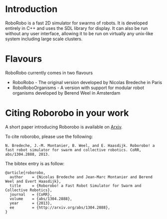 # Introduction #
RoboRobo is a fast 2D simulator for swarms of robots. It is developed entirely in C++ and uses the SDL library for display. It can also be run without any user interface, allowing it to be run on virtually any unix-like system including large scale clusters.

# Flavours #
RoboRobo currently comes in two flavours

  * RoboRobo - The original version developed by Nicolas Bredeche in Paris
  * RoboRoboOrganisms - A version with support for modular robot organisms developed by Berend Weel in Amsterdam


# Citing Roborobo in your work #

A short paper introducing Roborobo is available on [Arxiv](http://arxiv.org/abs/1304.2888).

To cite roborobo, please use the following:

```
N. Bredeche, J.-M. Montanier, B. Weel, and E. Haasdijk. Roborobo! a fast robot simulator for swarm and collective robotics. CoRR, abs/1304.2888, 2013.
```

The bibtex entry is as follow:

```
@article{roborobo,
  author    = {Nicolas Bredeche and Jean-Marc Montanier and Berend Weel and Evert Haasdijk},
  title     = {Roborobo! a Fast Robot Simulator for Swarm and Collective Robotics},
  journal   = {CoRR},
  volume    = {abs/1304.2888},
  year      = {2013},
  ee        = {http://arxiv.org/abs/1304.2888},
}
```